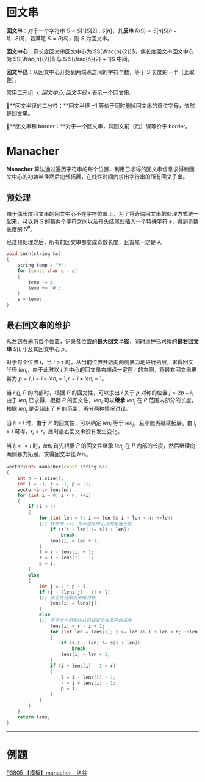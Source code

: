 # 回文串

**回文串**：对于一个字符串 $S = S[1]S[2]...S[n]$，其**反串** $R(S) = S[n]S[n-1]...S[1]$，若满足 $S = R(S)$，则 $S$ 为回文串。

**回文中心**：奇长度回文串回文中心为 $S[\frac{n}{2}]$，偶长度回文串回文中心为 $S[\frac{n}{2}]$ 与 $ S[\frac{n}{2} + 1]$ 中间。

**回文半径**：从回文中心开始到两端点之间的字符个数，等于 $S$ 长度的一半（上取整）。

常用二元组 $<回文中心, 回文半径>$ 表示一个回文串。

🧩**回文半径的二分性：**回文半径 $-1$ 等价于同时删掉回文串的首位字母，依然是回文串。

🧩**回文串和 border：**对于一个回文串，其回文前（后）缀等价于 border。

# Manacher

**Manacher** 算法通过遍历字符串的每个位置，利用已求得的回文串信息求得新回文中心的初始半径然后向外拓展，在线性时间内求出字符串的所有回文子串。

## 预处理

由于偶长度回文串的回文中心不在字符位置上，为了将奇偶回文串的处理方式统一起来，可以将 $S$ 的每两个字符之间以及开头结尾处插入一个特殊字符 `#`，得到奇数长度的 $S^{\#}$。

经过预处理之后，所有的回文串都变成奇数长度，且首尾一定是 `#`。

```c++
void turn(string &s)
{
	string temp = "#";
	for (const char c : s)
	{
		temp += c;
		temp += '#';
	}
	s = temp;
}
```

## 最右回文串的维护

从左到右遍历每个位置，记录各位置的**最大回文半径**，同时维护已求得的**最右回文串** $S[l, r]$ 及其回文中心 $p$。

对于每个位置 $i$，当 $i > r$ 时，从当前位置开始向两侧暴力地进行拓展，求得回文半径 $len_i$，由于此时以 $i$ 为中心的回文串右端点一定在 $r$ 的右侧，将最右回文串更新为 $p = i, l = i - len_i + 1, r = i + len_i - 1$。

当 $i$ 在 $P$ 的内部时，根据 $P$ 的回文性，可以求出 $i$ 关于 $p$ 对称的位置 $j = 2p - i$。由于 $len_j$ 已求得，根据 $P$ 的回文性，$len_i$ 可以**继承** $len_j$ 在 $P$ 范围内部分的长度，根据 $len_j$ 是否超出了 $P$ 的范围，再分两种情况讨论。

当 $l_j > l$ 时，由于 $P$ 的回文性，可以确定 $len_i$ 等于 $len_j$，且不能再继续拓展。由 $l_j > l$ 可得，$r_i < r$，此时最右回文串没有发生变化。

当 $l_j <= l$ 时，$len_i$ 首先根据 $P$ 的回文性继承 $len_j$ 在 $P$ 内部的长度，然后继续向两侧暴力拓展，求得回文半径 $len_i$。

```c++
vector<int> manacher(const string &s)
{
	int n = s.size();
	int l = -1, r = -1, p = -1;
	vector<int> lens(n);
	for (int i = 0; i < n; ++i)
	{
		if (i > r)
		{
			for (int len = 0; i >= len && i + len < n; ++len)
			{// 枚举的 len 为不包括中心点的拓展长度
				if (s[i - len] != s[i + len])
					break;
				lens[i] = len + 1;
			}
			l = i - lens[i] + 1;
			r = i + lens[i] - 1;
			p = i;
		}
		else
		{
			int j = 2 * p - i;
			if (j - (lens[j] - 1) > l)
			{// 完全在范围内直接对称
				lens[i] = lens[j];
			}
			else
			{// 不完全在范围内从已知安全长度开始拓展
				lens[i] = r - i + 1;
				for (int len = lens[i]; i >= len && i + len < n; ++len)
				{
					if (s[i - len] != s[i + len])
						break;
					lens[i] = len + 1;
				}
				if (i + lens[i] - 1 > r)
				{
					l = i - lens[i] + 1;
					r = i + lens[i] - 1;
					p = i;
				}
			}
		}
	}
	return lens;
}
```

---

# 例题

[P3805 【模板】manacher - 洛谷](https://www.luogu.com.cn/problem/P3805)

